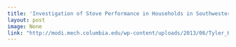 ```yaml
---
title: 'Investigation of Stove Performance in Households in Southwestern Uganda'
layout: post
image: None
link: "http://modi.mech.columbia.edu/wp-content/uploads/2013/06/Tyler_Household_Performance.pdf"
---
```



 
